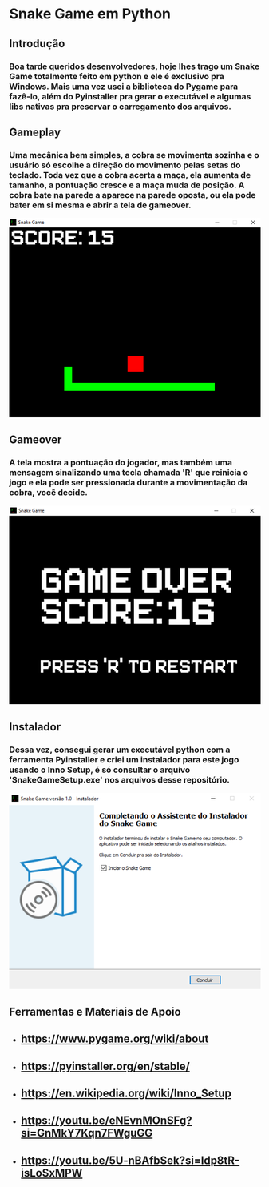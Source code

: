 # Snake Game em Python

## Introdução
### Boa tarde queridos desenvolvedores, hoje lhes trago um Snake Game totalmente feito em python e ele é exclusivo pra Windows. Mais uma vez usei a biblioteca do Pygame para fazê-lo, além do Pyinstaller pra gerar o executável e algumas libs nativas pra preservar o carregamento dos arquivos.

## Gameplay
### Uma mecânica bem simples, a cobra se movimenta sozinha e o usuário só escolhe a direção do movimento pelas setas do teclado. Toda vez que a cobra acerta a maça, ela aumenta de tamanho, a pontuação cresce e a maça muda de posição. A cobra bate na parede a aparece na parede oposta, ou ela pode bater em si mesma e abrir a tela de gameover.
<div align="middle">
    <img src="CONTENTS/Gameplay.PNG">
</div>

## Gameover
### A tela mostra a pontuação do jogador, mas também uma mensagem sinalizando uma tecla chamada 'R' que reinicia o jogo e ela pode ser pressionada durante a movimentação da cobra, você decide.
<div align="middle">
    <img src="CONTENTS/Gameover.PNG">
</div>

## Instalador
### Dessa vez, consegui gerar um executável python com a ferramenta Pyinstaller e criei um instalador para este jogo usando o Inno Setup, é só consultar o arquivo 'SnakeGameSetup.exe' nos arquivos desse repositório.
<div align="middle">
    <img src="CONTENTS/Instalador.PNG">
</div>

## Ferramentas e Materiais de Apoio
- ## https://www.pygame.org/wiki/about
- ## https://pyinstaller.org/en/stable/
- ## https://en.wikipedia.org/wiki/Inno_Setup
- ## https://youtu.be/eNEvnMOnSFg?si=GnMkY7Kqn7FWguGG
- ## https://youtu.be/5U-nBAfbSek?si=ldp8tR-isLoSxMPW

